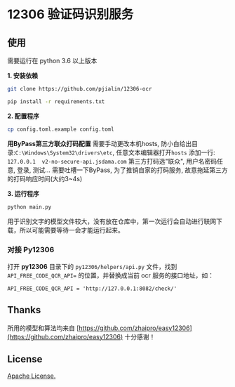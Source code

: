 # 12306 验证码识别服务

## 使用
需要运行在 python 3.6 以上版本

**1. 安装依赖**
```bash
git clone https://github.com/pjialin/12306-ocr

pip install -r requirements.txt
```
**2. 配置程序**
```bash
cp config.toml.example config.toml
```
  **用ByPass第三方联众打码配置**
  需要手动更改本机hosts, 防小白给出目录:`C:\Windows\System32\drivers\etc`, 任意文本编辑器打开`hosts`
  添加一行: `127.0.0.1	v2-no-secure-api.jsdama.com`
  第三方打码选"联众", 用户名密码任意, 登录, 测试...
  需要吐槽一下ByPass, 为了推销自家的打码服务, 故意拖延第三方的打码响应时间(大约3~4s)

**3. 运行程序**
```bash
python main.py
```
用于识别文字的模型文件较大，没有放在仓库中，第一次运行会自动进行联网下载，所以可能需要等待一会才能运行起来。

### 对接 Py12306
打开 **py12306** 目录下的 `py12306/helpers/api.py` 文件，找到 `API_FREE_CODE_QCR_API=` 的位置，并替换成当前 ocr 服务的接口地址，如：
```
API_FREE_CODE_QCR_API = 'http://127.0.0.1:8082/check/'
```

## Thanks
所用的模型和算法均来自 [https://github.com/zhaipro/easy12306](https://github.com/zhaipro/easy12306) 十分感谢！

## License
[Apache License.](https://github.com/pjialin/12306-ocr/blob/master/LICENSE)

